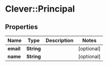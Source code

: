 # Clever::Principal

## Properties
Name | Type | Description | Notes
------------ | ------------- | ------------- | -------------
**email** | **String** |  | [optional] 
**name** | **String** |  | [optional] 

